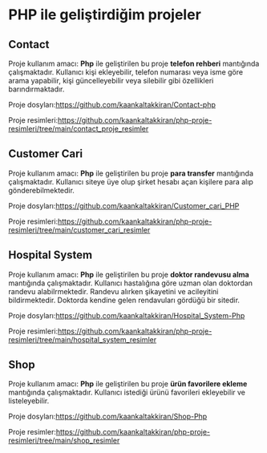 # PHP ile geliştirdiğim projeler

## Contact
Proje kullanım amacı: **Php** ile geliştirilen bu proje **telefon rehberi** mantığında çalışmaktadır. Kullanıcı kişi ekleyebilir, telefon numarası veya isme göre arama yapabilir, kişi güncelleyebilir veya silebilir gibi özellikleri barındırmaktadır.

Proje dosyları:https://github.com/kaankaltakkiran/Contact-php

Proje resimleri:https://github.com/kaankaltakkiran/php-proje-resimleri/tree/main/contact_proje_resimler
## Customer Cari
Proje kullanım amacı: **Php** ile geliştirilen bu proje **para transfer** mantığında çalışmaktadır. Kullanıcı siteye üye olup şirket hesabı açan kişilere para alıp gönderebilmektedir.

Proje dosyları:https://github.com/kaankaltakkiran/Customer_cari_PHP

Proje resimleri:https://github.com/kaankaltakkiran/php-proje-resimleri/tree/main/customer_cari_resimler
## Hospital System
Proje kullanım amacı: **Php** ile geliştirilen bu proje **doktor randevusu alma** mantığında çalışmaktadır. Kullanıcı hastalığına göre uzman olan doktordan  randevu alabilrmektedir. Randevu alırken şikayetini ve acileyitini bildirmektedir. Doktorda kendine gelen rendavuları gördüğü bir sitedir.

Proje dosyları:https://github.com/kaankaltakkiran/Hospital_System-Php

Proje resimleri:https://github.com/kaankaltakkiran/php-proje-resimleri/tree/main/hospital_system_resimler
## Shop
Proje kullanım amacı: **Php** ile geliştirilen bu proje **ürün favorilere ekleme** mantığında çalışmaktadır. Kullanıcı istediği ürünü favorileri ekleyebilir ve listeleyebilir.

Proje dosyları:https://github.com/kaankaltakkiran/Shop-Php

Proje resimler:https://github.com/kaankaltakkiran/php-proje-resimleri/tree/main/shop_resimler




